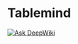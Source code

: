 # Tablemind
[![Ask DeepWiki](https://deepwiki.com/badge.svg)](https://deepwiki.com/SpanishHans/Tablemind)
